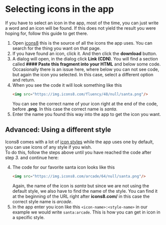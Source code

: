 # Selecting icons in the app
If you have to select an icon in the app, most of the time, you can just write a word and an icon will be found. If this does not yield the result you were hoping for, follow this guide to get there.

1. Open [icons8](https://icons8.com/icons/fluency) this is the source of all the icons the app uses. You can search for the thing you want on that page.
2. If you have found an icon, click it. And then click the **download** button.
3. A dialog will open, in the dialog click **Link (CDN)**. You will find a section called **#### Paste this fragment into your HTML** and below some code.   
   Occasionally there is an issue here, where below you can not see code, but again the icon you selected. In this case, select a different option and return.
4. When you see the code it will look something like this
   ```html
   <img src="https://img.icons8.com/fluency/48/null/santa.png"/>
   ```
   You can see the correct name of your icon right at the end of the code, before **.png**. In this case the correct name is *santa*.
5. Enter the name you found this way into the app to get the icon you want.

## Advanced: Using a different style

Icons8 comes with a lot of [icon styles](https://icons8.com/icons#styles) while the app uses one by default, you can use icons of any style if you wish.   
To do this, follow the steps above until you have reached the code after step *3.* and continue here:

4. The code for our favorite santa icon looks like this
   ```html
   <img src="https://img.icons8.com/arcade/64/null/santa.png"/>
   ```
   Again, the name of the icon is *santa* but since we are not using the default style, we also have to find the name of the style. You can find it at the beginning of the URL right after **icons8.com/** in this case the correct style name is *arcade*.
5. In the app enter you icon like this `<icon-name>:<style-name>` in our example we would write `santa:arcade`. This is how you can get in icon in a specific style.
